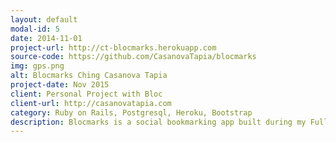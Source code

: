 ```yaml
---
layout: default
modal-id: 5
date: 2014-11-01
project-url: http://ct-blocmarks.herokuapp.com
source-code: https://github.com/CasanovaTapia/blocmarks
img: gps.png
alt: Blocmarks Ching Casanova Tapia
project-date: Nov 2015
client: Personal Project with Bloc
client-url: http://casanovatapia.com
category: Ruby on Rails, Postgresql, Heroku, Bootstrap
description: Blocmarks is a social bookmarking app built during my Full-Stack Apprenticeship with Bloc. It features Facebook Authentication, and send bookmarks via email.
---
```

